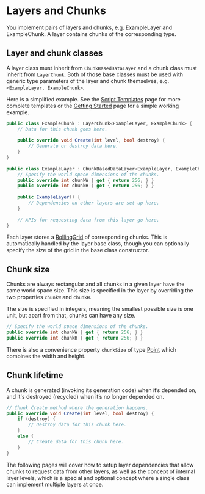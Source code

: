 # Layers and Chunks

You implement pairs of layers and chunks, e.g. ExampleLayer and ExampleChunk. A layer contains chunks of the corresponding type.

## Layer and chunk classes

A layer class must inherit from `ChunkBasedDataLayer` and a chunk class must inherit from `LayerChunk`. Both of those base classes must be used with generic type parameters of the layer and chunk themselves, e.g. `<ExampleLayer, ExampleChunk>`.

Here is a simplified example. See the [Script Templates](ScriptTemplates.md) page for more complete templates or the [Getting Started](GettingStarted.md) page for a simple working example.

```cs
public class ExampleChunk : LayerChunk<ExampleLayer, ExampleChunk> {
	// Data for this chunk goes here.
 
	public override void Create(int level, bool destroy) {
		// Generate or destroy data here.
	}
}
 
public class ExampleLayer : ChunkBasedDataLayer<ExampleLayer, ExampleChunk> {
	// Specify the world space dimensions of the chunks.
	public override int chunkW { get { return 256; } }
	public override int chunkH { get { return 256; } }
 
	public ExampleLayer() {
		// Dependencies on other layers are set up here.
	}
 
	// APIs for requesting data from this layer go here.
}
```

Each layer stores a [RollingGrid](#Runevision.LayerProcGen.RollingGrid) of corresponding chunks. This is automatically handled by the layer base class, though you can optionally specify the size of the grid in the base class constructor.

## Chunk size

Chunks are always rectangular and all chunks in a given layer have the same world space size. This size is specified in the layer by overriding the two properties `chunkW` and `chunkH`.

The size is specified in integers, meaning the smallest possible size is one unit, but apart from that, chunks can have any size.

```cs
// Specify the world space dimensions of the chunks.
public override int chunkW { get { return 256; } }
public override int chunkH { get { return 256; } }
```

There is also a convenience property `chunkSize` of type [Point](#Runevision.Common.Point) which combines the width and height.

## Chunk lifetime

A chunk is generated (invoking its generation code) when it’s depended on, and it's destroyed (recycled) when it’s no longer depended on.

```cs
// Chunk Create method where the generation happens.
public override void Create(int level, bool destroy) {
	if (destroy) {
		// Destroy data for this chunk here.
	}
	else {
		// Create data for this chunk here.
	}
}
```

The following pages will cover how to setup layer dependencies that allow chunks to request data from other layers, as well as the concept of internal layer levels, which is a special and optional concept where a single class can implement multiple layers at once.
